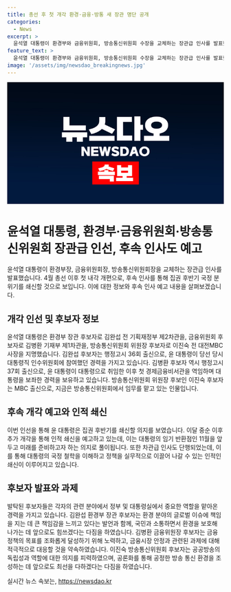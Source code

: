 ```yaml
---
title: 총선 후 첫 개각 환경·금융·방통 새 장관 명단 공개
categories:
  - News
excerpt: >
  윤석열 대통령이 환경부와 금융위원회, 방송통신위원회 수장을 교체하는 장관급 인사를 발표했다. 이는 총선 후 첫 내각 개편으로 집권 후반기 국정 분위기를 쇄신할 것으로 예상된다. 교체된 인사에는 대통령 직접 출신들의 등장으로 특히 주목받고 있다. 또한, 추가 개각과 후속 조치가 예정되어 있어 국정의 새로운 활력을 기대하게 하고 있다.
feature_text: >
  윤석열 대통령이 환경부와 금융위원회, 방송통신위원회 수장을 교체하는 장관급 인사를 발표했다. 이는 총선 후 첫 내각 개편으로 집권 후반기 국정 분위기를 쇄신할 것으로 예상된다. 교체된 인사에는 대통령 직접 출신들의 등장으로 특히 주목받고 있다. 또한, 추가 개각과 후속 조치가 예정되어 있어 국정의 새로운 활력을 기대하게 하고 있다.
image: '/assets/img/newsdao_breakingnews.jpg'
---
```


<p><img src="/assets/img/newsdao_breakingnews.jpg" alt="firstkoreanews 속보" /></p>

<h1>윤석열 대통령, 환경부·금융위원회·방송통신위원회 장관급 인선, 후속 인사도 예고</h1>

<p data-ke-size="size16">윤석열 대통령이 환경부장, 금융위원회장, 방송통신위원회장을 교체하는 장관급 인사를 발표했습니다. 4월 총선 이후 첫 내각 개편으로, 후속 인사를 통해 집권 후반기 국정 분위기를 쇄신할 것으로 보입니다. 이에 대한 정보와 후속 인사 예고 내용을 살펴보겠습니다.</p>

<h2 data-ke-size="size26">개각 인선 및 후보자 정보</h2>

<p data-ke-size="size16">윤석열 대통령은 환경부 장관 후보자로 김완섭 전 기획재정부 제2차관을, 금융위원회 후보자로 김병환 기재부 제1차관을, 방송통신위원회 위원장 후보자로 이진숙 전 대전MBC 사장을 지명했습니다. 김완섭 후보자는 행정고시 36회 출신으로, 윤 대통령이 당선 당시 대통령직 인수위원회에 참여했던 경력을 가지고 있습니다. 김병환 후보자 역시 행정고시 37회 출신으로, 윤 대통령이 대통령으로 취임한 이후 첫 경제금융비서관을 역임하며 대통령을 보좌한 경력을 보유하고 있습니다. 방송통신위원회 위원장 후보인 이진숙 후보자는 MBC 출신으로, 지금은 방송통신위원회에서 임무를 맡고 있는 인물입니다.</p>

<h2 data-ke-size="size26">후속 개각 예고와 인적 쇄신</h2>

<p data-ke-size="size16">이번 인선을 통해 윤 대통령은 집권 후반기를 쇄신할 의지를 보였습니다. 이달 중순 이후 추가 개각을 통해 인적 쇄신을 예고하고 있는데, 이는 대통령의 임기 반환점인 11월을 앞두고 미래를 준비하고자 하는 의지로 풀이됩니다. 또한 차관급 인사도 단행되었는데, 이를 통해 대통령의 국정 철학을 이해하고 정책을 실무적으로 이끌어 나갈 수 있는 인적인 쇄신이 이루어지고 있습니다.</p>

<h2 data-ke-size="size26">후보자 발표와 과제</h2>

<p data-ke-size="size16">발탁된 후보자들은 각자의 관련 분야에서 정부 및 대통령실에서 중요한 역할을 맡아온 경력을 가지고 있습니다. 김완섭 환경부 장관 후보자는 환경 분야의 글로벌 이슈에 책임을 지는 데 큰 책임감을 느끼고 있다는 발언과 함께, 국민과 소통하면서 환경을 보호해 나가는 데 앞으로도 힘쓰겠다는 다짐을 하였습니다. 김병환 금융위원장 후보자는 금융 정책의 목표를 조화롭게 달성하기 위해 노력하고, 금융시장 안정과 관련된 과제에 대해 적극적으로 대응할 것을 약속하였습니다. 이진숙 방송통신위원회 후보자는 공공방송의 독립성과 역할에 대한 의지를 피력하였으며, 공론화를 통해 공정한 방송 통신 환경을 조성하는 데 앞으로도 최선을 다하겠다는 다짐을 하였습니다.</p>
실시간 뉴스 속보는, <a href="https://newsdao.kr" rel="dofollow">https://newsdao.kr</a>



